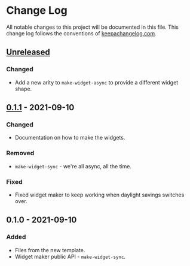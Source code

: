 # Change Log
All notable changes to this project will be documented in this file. This change log follows the conventions of [keepachangelog.com](http://keepachangelog.com/).

## [Unreleased]
### Changed
- Add a new arity to `make-widget-async` to provide a different widget shape.

## [0.1.1] - 2021-09-10
### Changed
- Documentation on how to make the widgets.

### Removed
- `make-widget-sync` - we're all async, all the time.

### Fixed
- Fixed widget maker to keep working when daylight savings switches over.

## 0.1.0 - 2021-09-10
### Added
- Files from the new template.
- Widget maker public API - `make-widget-sync`.

[Unreleased]: https://github.com/your-name/knights-tour/compare/0.1.1...HEAD
[0.1.1]: https://github.com/your-name/knights-tour/compare/0.1.0...0.1.1
